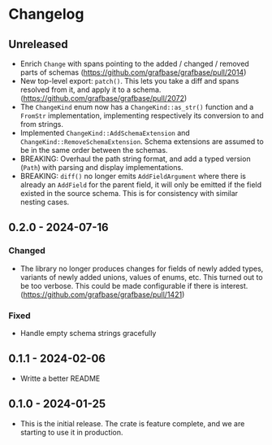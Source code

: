 # Changelog

## Unreleased

- Enrich `Change` with spans pointing to the added / changed / removed parts of schemas (https://github.com/grafbase/grafbase/pull/2014)
- New top-level export: `patch()`. This lets you take a diff and spans resolved from it, and apply it to a schema. (https://github.com/grafbase/grafbase/pull/2072)
- The `ChangeKind` enum now has a `ChangeKind::as_str()` function and a `FromStr` implementation, implementing respectively its conversion to and from strings.
- Implemented `ChangeKind::AddSchemaExtension` and `ChangeKind::RemoveSchemaExtension`. Schema extensions are assumed to be in the same order between the schemas.
- BREAKING: Overhaul the path string format, and add a typed version (`Path`) with parsing and display implementations.
- BREAKING: `diff()` no longer emits `AddFieldArgument` where there is already an `AddField` for the parent field, it will only be emitted if the field existed in the source schema. This is for consistency with similar nesting cases.

## 0.2.0 - 2024-07-16

### Changed

- The library no longer produces changes for fields of newly added types, variants of newly added unions, values of enums, etc. This turned out to be too verbose. This could be made configurable if there is interest. (https://github.com/grafbase/grafbase/pull/1421)

### Fixed

- Handle empty schema strings gracefully

## 0.1.1 - 2024-02-06

- Writte a better README

## 0.1.0 - 2024-01-25

- This is the initial release. The crate is feature complete, and we are
  starting to use it in production.
